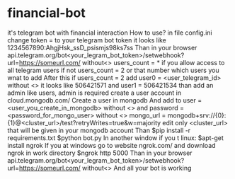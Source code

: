# financial-bot
it's telegram bot with financial interaction
 How to use?
 in file config.ini change token = to your telegram bot token it looks like 1234567890:AhgjHsk_ssD_psismjs98ks7ss
 Than in your browser api.telegram.org/bot<your_legram_bot_token>/setwebhook?url=https://someurl.com/ without<>
 users_count = * if you allow access to all telegram users if not users_count = 2 or that number which users you wnat to add
 After this if users_count = 2 add user0 = <user_telegram_id> without <> it looks like 506421571 and user1 = 506421534
 than add an admin like users, admin is required 
 create a user account in cloud.mongodb.com/
 Create a user in mongodb 
 And add to user = <user_you_create_in_mongodb> without <> and password = <password_for_mongo_user> without <>
 mongo_url = mongodb+srv://{0}:{1}@<cluster_url>/test?retryWrites=true&w=majority edit only <cluster_url> that will be given in your mongodb account
 Than 
 $pip install -r requirements.txt
 $python bot.py
 In another window if you t linux: $apt-get install ngrok
 If you at windows go to website ngrok.com/ and download ngrok in work directory
 $ngrok http 5000 
 Than in your browser api.telegram.org/bot<your_legram_bot_token>/setwebhook?url=https://someurl.com/ without<>
 And all your bot is working
